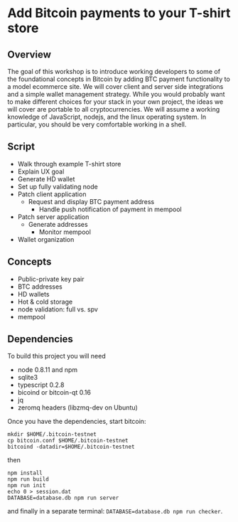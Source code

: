 Add Bitcoin payments to your T-shirt store
==

Overview
--

The goal of this workshop is to introduce working developers to some of the
foundational concepts in Bitcoin by adding BTC payment functionality to a model
ecommerce site.  We will cover client and server side integrations and a simple
wallet management strategy.  While you would probably want to make different
choices for your stack in your own project, the ideas we will cover are
portable to all cryptocurrencies.  We will assume a working knowledge of
JavaScript, nodejs, and the linux operating system.  In particular, you should
be very comfortable working in a shell.

Script
--

- Walk through example T-shirt store
- Explain UX goal
- Generate HD wallet
- Set up fully validating node
- Patch client application
  * Request and display BTC payment address
	* Handle push notification of payment in mempool
- Patch server application
  * Generate addresses
	* Monitor mempool
- Wallet organization

Concepts
--

- Public-private key pair
- BTC addresses
- HD wallets
- Hot & cold storage
- node validation: full vs. spv
- mempool 

Dependencies
--

To build this project you will need

- node 0.8.11 and npm
- sqlite3
- typescript 0.2.8
- bicoind or bitcoin-qt 0.16
- jq 
- zeromq headers (libzmq-dev on Ubuntu)


Once you have the dependencies, start bitcoin:

```
mkdir $HOME/.bitcoin-testnet
cp bitcoin.conf $HOME/.bitcoin-testnet
bitcoind -datadir=$HOME/.bitcoin-testnet
```

then

```
npm install
npm run build
npm run init
echo 0 > session.dat
DATABASE=database.db npm run server
```

and finally in a separate terminal: `DATABASE=database.db npm run checker`.

